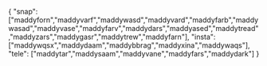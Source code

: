 {
  "snap":  ["maddyforn","maddyvarf","maddywasd","maddyvard","maddyfarb","maddywasad","maddyvase","maddyfarv","maddydars","maddyased","maddytread","maddyzars","maddygasr","maddytrew","maddyfarn"],
  "insta": ["maddywqsx","maddydaam","maddybbrag","maddyxina","maddywaqs"],
  "tele":  ["maddytar","maddysaam","maddyvane","maddyfars","maddydark"]
}
